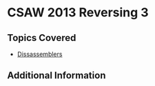 # CSAW 2013 Reversing 3

## Topics Covered

- [Dissassemblers](/reverse-engineering/what-are-disassemblers/)
## Additional Information

